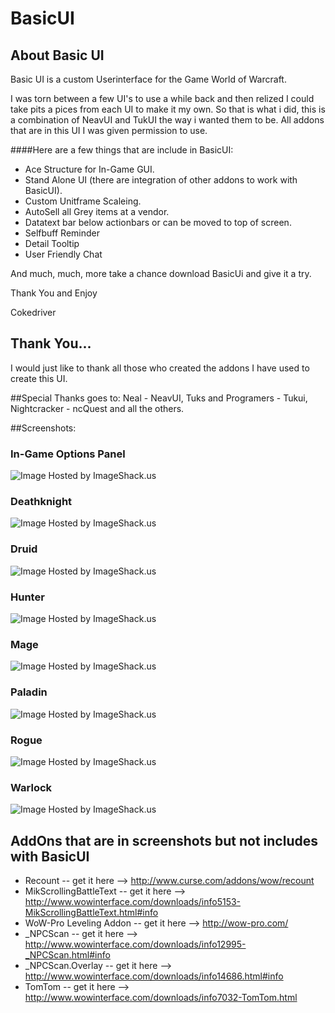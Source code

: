 # BasicUI

## About Basic UI
Basic UI is a custom Userinterface for the Game World of Warcraft.

I was torn between a few UI's to use a while back and then relized I could take pits a pices from each UI to make it my own.
So that is what i did, this is a combination of NeavUI and TukUI the way i wanted them to be. 
All addons that are in this UI I was given permission to use.

####Here are a few things that are include in BasicUI:
- Ace Structure for In-Game GUI.
- Stand Alone UI (there are integration of other addons to work with BasicUI).
- Custom Unitframe Scaleing.
- AutoSell all Grey items at a vendor.
- Datatext bar below actionbars or can be moved to top of screen.
- Selfbuff Reminder
- Detail Tooltip
- User Friendly Chat

And much, much, more take a chance download BasicUi and give it a try.



Thank You and Enjoy

Cokedriver
 
 
## Thank You...
I would just like to thank all those who created the addons I have used to create this UI.

##Special Thanks goes to:
Neal - NeavUI, Tuks and Programers - Tukui, Nightcracker - ncQuest and all the others.


##Screenshots:

### In-Game Options Panel
<img src="http://img94.imageshack.us/img94/4425/ingameoptions.jpg" alt="Image Hosted by ImageShack.us"/><br/>
### Deathknight
<img src="http://img40.imageshack.us/img40/2628/deathknightlayout.jpg" alt="Image Hosted by ImageShack.us"/><br/>
### Druid
<img src="http://img829.imageshack.us/img829/5387/druidlayout.jpg" alt="Image Hosted by ImageShack.us"/><br/>
### Hunter
<img src="http://img31.imageshack.us/img31/2710/hunterlayout.jpg" alt="Image Hosted by ImageShack.us"/><br/>
### Mage
<img src="http://img651.imageshack.us/img651/7117/magelayout.jpg" alt="Image Hosted by ImageShack.us"/><br/>
### Paladin
<img src="http://img812.imageshack.us/img812/6106/paladinlayout.jpg" alt="Image Hosted by ImageShack.us"/><br/>
### Rogue 
<img src="http://img29.imageshack.us/img29/9160/roguelayout.jpg" alt="Image Hosted by ImageShack.us"/><br/>
### Warlock
<img src="http://img27.imageshack.us/img27/6289/warlocklayout.jpg" alt="Image Hosted by ImageShack.us"/><br/>


## AddOns that are in screenshots but not includes with BasicUI

- Recount -- get it here --> http://www.curse.com/addons/wow/recount
- MikScrollingBattleText -- get it here --> http://www.wowinterface.com/downloads/info5153-MikScrollingBattleText.html#info
- WoW-Pro Leveling Addon -- get it here --> http://wow-pro.com/
- _NPCScan -- get it here --> http://www.wowinterface.com/downloads/info12995-_NPCScan.html#info
- _NPCScan.Overlay -- get it here --> http://www.wowinterface.com/downloads/info14686.html#info
- TomTom -- get it here --> http://www.wowinterface.com/downloads/info7032-TomTom.html